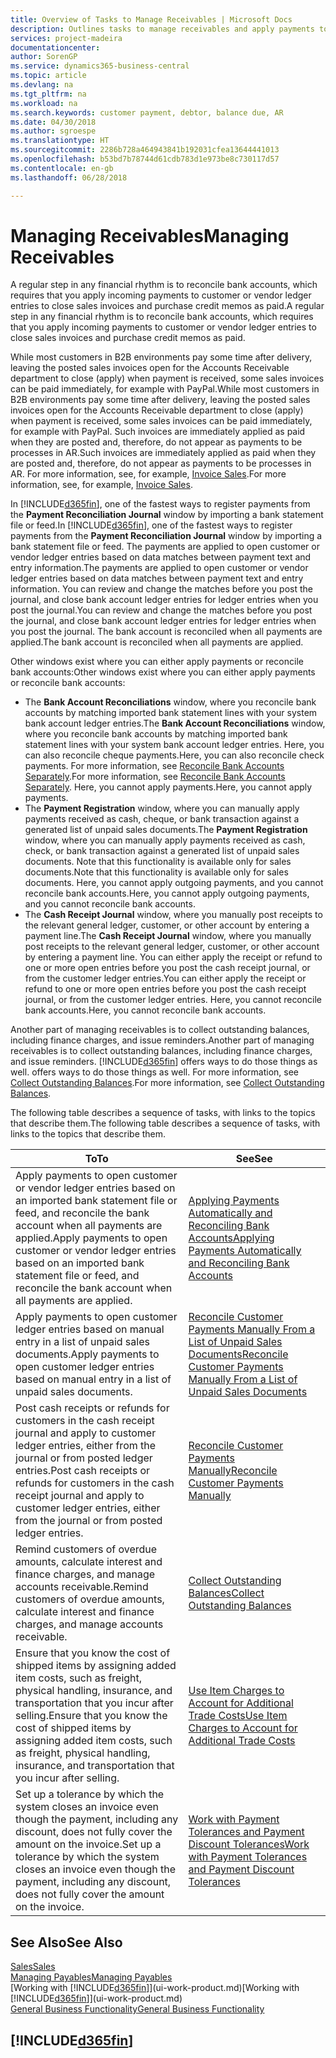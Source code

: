 ```yaml
---
title: Overview of Tasks to Manage Receivables | Microsoft Docs
description: Outlines tasks to manage receivables and apply payments to customer or vendor ledger entries.
services: project-madeira
documentationcenter: 
author: SorenGP
ms.service: dynamics365-business-central
ms.topic: article
ms.devlang: na
ms.tgt_pltfrm: na
ms.workload: na
ms.search.keywords: customer payment, debtor, balance due, AR
ms.date: 04/30/2018
ms.author: sgroespe
ms.translationtype: HT
ms.sourcegitcommit: 2286b728a464943841b192031cfea13644441013
ms.openlocfilehash: b53bd7b78744d61cdb783d1e973be8c730117d57
ms.contentlocale: en-gb
ms.lasthandoff: 06/28/2018

---
```

# <a name="managing-receivables"></a><span data-ttu-id="862a9-103">Managing Receivables</span><span class="sxs-lookup"><span data-stu-id="862a9-103">Managing Receivables</span></span>
<span data-ttu-id="862a9-104">A regular step in any financial rhythm is to reconcile bank accounts, which requires that you apply incoming payments to customer or vendor ledger entries to close sales invoices and purchase credit memos as paid.</span><span class="sxs-lookup"><span data-stu-id="862a9-104">A regular step in any financial rhythm is to reconcile bank accounts, which requires that you apply incoming payments to customer or vendor ledger entries to close sales invoices and purchase credit memos as paid.</span></span>

<span data-ttu-id="862a9-105">While most customers in B2B environments pay some time after delivery, leaving the posted sales invoices open for the Accounts Receivable department to close (apply) when payment is received, some sales invoices can be paid immediately, for example with PayPal.</span><span class="sxs-lookup"><span data-stu-id="862a9-105">While most customers in B2B environments pay some time after delivery, leaving the posted sales invoices open for the Accounts Receivable department to close (apply) when payment is received, some sales invoices can be paid immediately, for example with PayPal.</span></span> <span data-ttu-id="862a9-106">Such invoices are immediately applied as paid when they are posted and, therefore, do not appear as payments to be processes in AR.</span><span class="sxs-lookup"><span data-stu-id="862a9-106">Such invoices are immediately applied as paid when they are posted and, therefore, do not appear as payments to be processes in AR.</span></span> <span data-ttu-id="862a9-107">For more information, see, for example, [Invoice Sales](sales-how-invoice-sales.md).</span><span class="sxs-lookup"><span data-stu-id="862a9-107">For more information, see, for example, [Invoice Sales](sales-how-invoice-sales.md).</span></span>  

<span data-ttu-id="862a9-108">In [!INCLUDE[d365fin](includes/d365fin_md.md)], one of the fastest ways to register payments from the **Payment Reconciliation Journal** window by importing a bank statement file or feed.</span><span class="sxs-lookup"><span data-stu-id="862a9-108">In [!INCLUDE[d365fin](includes/d365fin_md.md)], one of the fastest ways to register payments from the **Payment Reconciliation Journal** window by importing a bank statement file or feed.</span></span> <span data-ttu-id="862a9-109">The payments are applied to open customer or vendor ledger entries based on data matches between payment text and entry information.</span><span class="sxs-lookup"><span data-stu-id="862a9-109">The payments are applied to open customer or vendor ledger entries based on data matches between payment text and entry information.</span></span> <span data-ttu-id="862a9-110">You can review and change the matches before you post the journal, and close bank account ledger entries for ledger entries when you post the journal.</span><span class="sxs-lookup"><span data-stu-id="862a9-110">You can review and change the matches before you post the journal, and close bank account ledger entries for ledger entries when you post the journal.</span></span> <span data-ttu-id="862a9-111">The bank account is reconciled when all payments are applied.</span><span class="sxs-lookup"><span data-stu-id="862a9-111">The bank account is reconciled when all payments are applied.</span></span>

<span data-ttu-id="862a9-112">Other windows exist where you can either apply payments or reconcile bank accounts:</span><span class="sxs-lookup"><span data-stu-id="862a9-112">Other windows exist where you can either apply payments or reconcile bank accounts:</span></span>

* <span data-ttu-id="862a9-113">The **Bank Account Reconciliations** window, where you reconcile bank accounts by matching imported bank statement lines with your system bank account ledger entries.</span><span class="sxs-lookup"><span data-stu-id="862a9-113">The **Bank Account Reconciliations** window, where you reconcile bank accounts by matching imported bank statement lines with your system bank account ledger entries.</span></span> <span data-ttu-id="862a9-114">Here, you can also reconcile cheque payments.</span><span class="sxs-lookup"><span data-stu-id="862a9-114">Here, you can also reconcile check payments.</span></span> <span data-ttu-id="862a9-115">For more information, see [Reconcile Bank Accounts Separately](bank-how-reconcile-bank-accounts-separately.md).</span><span class="sxs-lookup"><span data-stu-id="862a9-115">For more information, see [Reconcile Bank Accounts Separately](bank-how-reconcile-bank-accounts-separately.md).</span></span> <span data-ttu-id="862a9-116">Here, you cannot apply payments.</span><span class="sxs-lookup"><span data-stu-id="862a9-116">Here, you cannot apply payments.</span></span>
* <span data-ttu-id="862a9-117">The **Payment Registration** window, where you can manually apply payments received as cash, cheque, or bank transaction against a generated list of unpaid sales documents.</span><span class="sxs-lookup"><span data-stu-id="862a9-117">The **Payment Registration** window, where you can manually apply payments received as cash, check, or bank transaction against a generated list of unpaid sales documents.</span></span> <span data-ttu-id="862a9-118">Note that this functionality is available only for sales documents.</span><span class="sxs-lookup"><span data-stu-id="862a9-118">Note that this functionality is available only for sales documents.</span></span> <span data-ttu-id="862a9-119">Here, you cannot apply outgoing payments, and you cannot reconcile bank accounts.</span><span class="sxs-lookup"><span data-stu-id="862a9-119">Here, you cannot apply outgoing payments, and you cannot reconcile bank accounts.</span></span>
* <span data-ttu-id="862a9-120">The **Cash Receipt Journal** window, where you manually post receipts to the relevant general ledger, customer, or other account by entering a payment line.</span><span class="sxs-lookup"><span data-stu-id="862a9-120">The **Cash Receipt Journal** window, where you manually post receipts to the relevant general ledger, customer, or other account by entering a payment line.</span></span> <span data-ttu-id="862a9-121">You can either apply the receipt or refund to one or more open entries before you post the cash receipt journal, or from the customer ledger entries.</span><span class="sxs-lookup"><span data-stu-id="862a9-121">You can either apply the receipt or refund to one or more open entries before you post the cash receipt journal, or from the customer ledger entries.</span></span> <span data-ttu-id="862a9-122">Here, you cannot reconcile bank accounts.</span><span class="sxs-lookup"><span data-stu-id="862a9-122">Here, you cannot reconcile bank accounts.</span></span>  

<span data-ttu-id="862a9-123">Another part of managing receivables is to collect outstanding balances, including finance charges, and issue reminders.</span><span class="sxs-lookup"><span data-stu-id="862a9-123">Another part of managing receivables is to collect outstanding balances, including finance charges, and issue reminders.</span></span> [!INCLUDE[d365fin](includes/d365fin_md.md)]<span data-ttu-id="862a9-124"> offers ways to do those things as well.</span><span class="sxs-lookup"><span data-stu-id="862a9-124"> offers ways to do those things as well.</span></span> <span data-ttu-id="862a9-125">For more information, see [Collect Outstanding Balances](receivables-collect-outstanding-balances.md).</span><span class="sxs-lookup"><span data-stu-id="862a9-125">For more information, see [Collect Outstanding Balances](receivables-collect-outstanding-balances.md).</span></span>  

<span data-ttu-id="862a9-126">The following table describes a sequence of tasks, with links to the topics that describe them.</span><span class="sxs-lookup"><span data-stu-id="862a9-126">The following table describes a sequence of tasks, with links to the topics that describe them.</span></span>  

| <span data-ttu-id="862a9-127">To</span><span class="sxs-lookup"><span data-stu-id="862a9-127">To</span></span> | <span data-ttu-id="862a9-128">See</span><span class="sxs-lookup"><span data-stu-id="862a9-128">See</span></span> |
| --- | --- |
| <span data-ttu-id="862a9-129">Apply payments to open customer or vendor ledger entries based on an imported bank statement file or feed, and reconcile the bank account when all payments are applied.</span><span class="sxs-lookup"><span data-stu-id="862a9-129">Apply payments to open customer or vendor ledger entries based on an imported bank statement file or feed, and reconcile the bank account when all payments are applied.</span></span> |[<span data-ttu-id="862a9-130">Applying Payments Automatically and Reconciling Bank Accounts</span><span class="sxs-lookup"><span data-stu-id="862a9-130">Applying Payments Automatically and Reconciling Bank Accounts</span></span>](receivables-apply-payments-auto-reconcile-bank-accounts.md) |
| <span data-ttu-id="862a9-131">Apply payments to open customer ledger entries based on manual entry in a list of unpaid sales documents.</span><span class="sxs-lookup"><span data-stu-id="862a9-131">Apply payments to open customer ledger entries based on manual entry in a list of unpaid sales documents.</span></span> |[<span data-ttu-id="862a9-132">Reconcile Customer Payments Manually From a List of Unpaid Sales Documents</span><span class="sxs-lookup"><span data-stu-id="862a9-132">Reconcile Customer Payments Manually From a List of Unpaid Sales Documents</span></span>](receivables-how-reconcile-customer-payments-list-unpaid-sales-documents.md) |
| <span data-ttu-id="862a9-133">Post cash receipts or refunds for customers in the cash receipt journal and apply to customer ledger entries, either from the journal or from posted ledger entries.</span><span class="sxs-lookup"><span data-stu-id="862a9-133">Post cash receipts or refunds for customers in the cash receipt journal and apply to customer ledger entries, either from the journal or from posted ledger entries.</span></span> |[<span data-ttu-id="862a9-134">Reconcile Customer Payments Manually</span><span class="sxs-lookup"><span data-stu-id="862a9-134">Reconcile Customer Payments Manually</span></span>](receivables-how-apply-sales-transactions-manually.md) |
| <span data-ttu-id="862a9-135">Remind customers of overdue amounts, calculate interest and finance charges, and manage accounts receivable.</span><span class="sxs-lookup"><span data-stu-id="862a9-135">Remind customers of overdue amounts, calculate interest and finance charges, and manage accounts receivable.</span></span> |[<span data-ttu-id="862a9-136">Collect Outstanding Balances</span><span class="sxs-lookup"><span data-stu-id="862a9-136">Collect Outstanding Balances</span></span>](receivables-collect-outstanding-balances.md) |
|<span data-ttu-id="862a9-137">Ensure that you know the cost of shipped items by assigning added item costs, such as freight, physical handling, insurance, and transportation that you incur after selling.</span><span class="sxs-lookup"><span data-stu-id="862a9-137">Ensure that you know the cost of shipped items by assigning added item costs, such as freight, physical handling, insurance, and transportation that you incur after selling.</span></span>|[<span data-ttu-id="862a9-138">Use Item Charges to Account for Additional Trade Costs</span><span class="sxs-lookup"><span data-stu-id="862a9-138">Use Item Charges to Account for Additional Trade Costs</span></span>](payables-how-assign-item-charges.md)|
|<span data-ttu-id="862a9-139">Set up a tolerance by which the system closes an invoice even though the payment, including any discount, does not fully cover the amount on the invoice.</span><span class="sxs-lookup"><span data-stu-id="862a9-139">Set up a tolerance by which the system closes an invoice even though the payment, including any discount, does not fully cover the amount on the invoice.</span></span>|[<span data-ttu-id="862a9-140">Work with Payment Tolerances and Payment Discount Tolerances</span><span class="sxs-lookup"><span data-stu-id="862a9-140">Work with Payment Tolerances and Payment Discount Tolerances</span></span>](finance-payment-tolerance-and-payment-discount-tolerance.md)|
## <a name="see-also"></a><span data-ttu-id="862a9-141">See Also</span><span class="sxs-lookup"><span data-stu-id="862a9-141">See Also</span></span>
[<span data-ttu-id="862a9-142">Sales</span><span class="sxs-lookup"><span data-stu-id="862a9-142">Sales</span></span>](sales-manage-sales.md)  
[<span data-ttu-id="862a9-143">Managing Payables</span><span class="sxs-lookup"><span data-stu-id="862a9-143">Managing Payables</span></span>](payables-manage-payables.md)  
<span data-ttu-id="862a9-144">[Working with [!INCLUDE[d365fin](includes/d365fin_md.md)]](ui-work-product.md)</span><span class="sxs-lookup"><span data-stu-id="862a9-144">[Working with [!INCLUDE[d365fin](includes/d365fin_md.md)]](ui-work-product.md)</span></span>  
[<span data-ttu-id="862a9-145">General Business Functionality</span><span class="sxs-lookup"><span data-stu-id="862a9-145">General Business Functionality</span></span>](ui-across-business-areas.md)

## [!INCLUDE[d365fin](includes/free_trial_md.md)]  
 

